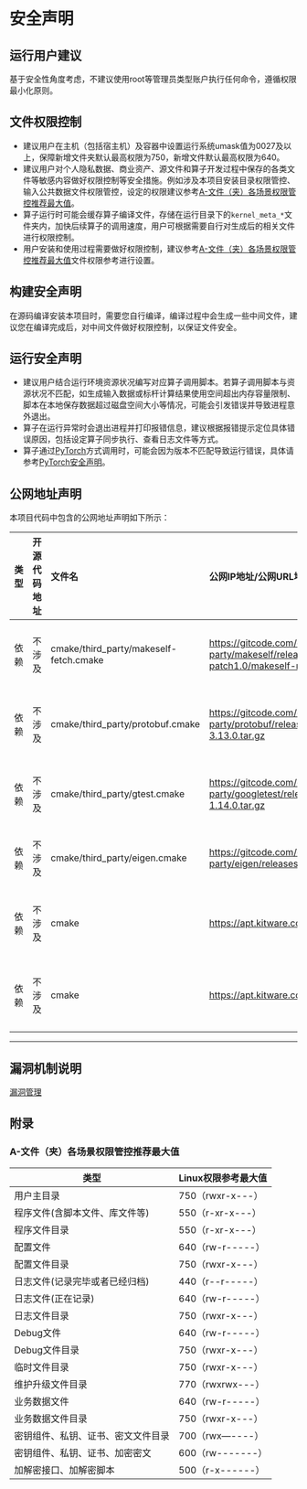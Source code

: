 # 安全声明

## 运行用户建议

基于安全性角度考虑，不建议使用root等管理员类型账户执行任何命令，遵循权限最小化原则。

## 文件权限控制

- 建议用户在主机（包括宿主机）及容器中设置运行系统umask值为0027及以上，保障新增文件夹默认最高权限为750，新增文件默认最高权限为640。
- 建议用户对个人隐私数据、商业资产、源文件和算子开发过程中保存的各类文件等敏感内容做好权限控制等安全措施。例如涉及本项目安装目录权限管控、输入公共数据文件权限管控，设定的权限建议参考[A-文件（夹）各场景权限管控推荐最大值](#A-文件（夹）各场景权限管控推荐最大值)。
- 算子运行时可能会缓存算子编译文件，存储在运行目录下的`kernel_meta_*`文件夹内，加快后续算子的调用速度，用户可根据需要自行对生成后的相关文件进行权限控制。
- 用户安装和使用过程需要做好权限控制，建议参考[A-文件（夹）各场景权限管控推荐最大值](#A-文件（夹）各场景权限管控推荐最大值)文件权限参考进行设置。

## 构建安全声明

在源码编译安装本项目时，需要您自行编译，编译过程中会生成一些中间文件，建议您在编译完成后，对中间文件做好权限控制，以保证文件安全。

## 运行安全声明

- 建议用户结合运行环境资源状况编写对应算子调用脚本。若算子调用脚本与资源状况不匹配，如生成输入数据或标杆计算结果使用空间超出内存容量限制、脚本在本地保存数据超过磁盘空间大小等情况，可能会引发错误并导致进程意外退出。
- 算子在运行异常时会退出进程并打印报错信息，建议根据报错提示定位具体错误原因，包括设定算子同步执行、查看日志文件等方式。
- 算子通过[PyTorch](https://gitee.com/ascend/pytorch)方式调用时，可能会因为版本不匹配导致运行错误，具体请参考[PyTorch安全声明](https://gitee.com/ascend/pytorch#%E5%AE%89%E5%85%A8%E5%A3%B0%E6%98%8E)。

## 公网地址声明
本项目代码中包含的公网地址声明如下所示：

|      类型      |                                           开源代码地址                                           |                            文件名                             |             公网IP地址/公网URL地址/域名/邮箱地址/压缩文件地址             |                   用途说明                    |
| :------------: |:------------------------------------------------------------------------------------------:|:----------------------------------------------------------| :---------------------------------------------------------- |:-----------------------------------------|
|  依赖  | 不涉及  | cmake/third_party/makeself-fetch.cmake | https://gitcode.com/cann-src-third-party/makeself/releases/download/release-2.5.0-patch1.0/makeself-release-2.5.0-patch1.tar.gz | 从gitcode下载makeself源码，作用编译依赖 |
|  依赖  | 不涉及  | cmake/third_party/protobuf.cmake | https://gitcode.com/cann-src-third-party/protobuf/releases/download/v3.13.0/protobuf-3.13.0.tar.gz | 从gitcode下载protobuf源码，作用编译依赖 |
|  依赖  | 不涉及  | cmake/third_party/gtest.cmake | https://gitcode.com/cann-src-third-party/googletest/releases/download/v1.14.0/googletest-1.14.0.tar.gz | 从gitcode下载googletest源码，作用编译依赖 |
|  依赖  | 不涉及  | cmake/third_party/eigen.cmake | https://gitcode.com/cann-src-third-party/eigen/releases/download/3.4.0/eigen-3.4.0.tar.gz | 从gitcode下载eigen源码，作用编译依赖 |
|  依赖  | 不涉及  | cmake | https://apt.kitware.com/keys/kitware-archive-latest.asc | 从kitware下载cmake软件，作用编译依赖 |
|  依赖  | 不涉及  | cmake | https://apt.kitware.com/ubuntu/ | 从kitware下载cmake软件，作用编译依赖 |
---

## 漏洞机制说明
[漏洞管理](https://gitcode.com/cann/community/blob/master/security/security.md)

## 附录

### A-文件（夹）各场景权限管控推荐最大值

| 类型           | Linux权限参考最大值 |
| -------------- | ---------------  |
| 用户主目录                        |   750（rwxr-x---）            |
| 程序文件(含脚本文件、库文件等)       |   550（r-xr-x---）             |
| 程序文件目录                      |   550（r-xr-x---）            |
| 配置文件                          |  640（rw-r-----）             |
| 配置文件目录                      |   750（rwxr-x---）            |
| 日志文件(记录完毕或者已经归档)        |  440（r--r-----）             |
| 日志文件(正在记录)                |    640（rw-r-----）           |
| 日志文件目录                      |   750（rwxr-x---）            |
| Debug文件                         |  640（rw-r-----）         |
| Debug文件目录                     |   750（rwxr-x---）  |
| 临时文件目录                      |   750（rwxr-x---）   |
| 维护升级文件目录                  |   770（rwxrwx---）    |
| 业务数据文件                      |   640（rw-r-----）    |
| 业务数据文件目录                  |   750（rwxr-x---）      |
| 密钥组件、私钥、证书、密文文件目录    |  700（rwx—----）      |
| 密钥组件、私钥、证书、加密密文        | 600（rw-------）      |
| 加解密接口、加解密脚本            |   500（r-x------）        |